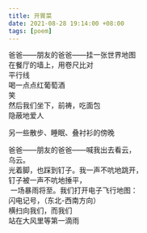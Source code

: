 ```yaml
---
title: 开胃菜
date: 2021-08-28 19:14:00 +08:00
tags: [poem]
---
```


爸爸——朋友的爸爸——挂一张世界地图    
在餐厅的墙上，用卷尺比对      
平行线    
喝一点点红葡萄酒     
笑    
然后我们坐下，前祷，吃面包      
隐蔽地爱人     

另一些散步、睡眠、叠衬衫的傍晚      

爸爸——朋友的爸爸——喊我出去看云，    
乌云。    
光着脚，也踩到钉子。我一声不吭地跳开，      
钉子被一声不吭地捶平，    
 一场暴雨将至。我们打开电子飞行地图：    
闪电记号，（东北-西南方向）    
横扫向我们，而我们       
站在大风里等第一滴雨    
